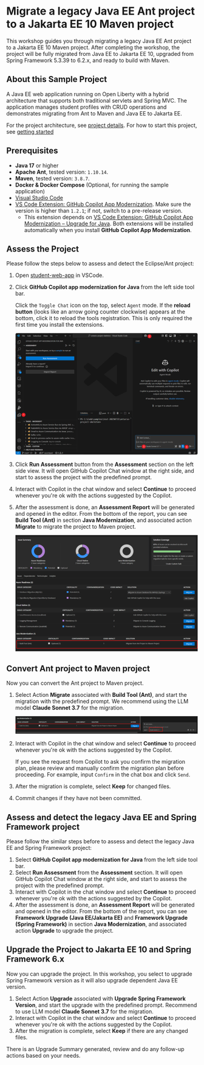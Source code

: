 # Migrate a legacy Java EE Ant project to a Jakarta EE 10 Maven project

This workshop guides you through migrating a legacy Java EE Ant project to a Jakarta EE 10 Maven project. After completing the workshop, the project will be fully migrated from Java EE to Jakarta EE 10, upgraded from Spring Framework 5.3.39 to 6.2.x, and ready to build with Maven.

## About this Sample Project

A Java EE web application running on Open Liberty with a hybrid architecture that supports both traditional servlets and Spring MVC. The application manages student profiles with CRUD operations and demonstrates migrating from Ant to Maven and Java EE to Jakarta EE. 

For the project architecture, see [project details](doc/architecture.md).
For how to start this project, see [getting started](doc/getting-started.md)

## Prerequisites

- **Java 17** or higher
- **Apache Ant**, tested version: `1.10.14`.
- **Maven**, tested version: `3.8.7`.
- **Docker & Docker Compose** (Optional, for running the sample application)
- [Visual Studio Code](https://code.visualstudio.com/download)
- [VS Code Extension: GitHub Copilot App Modernization](https://marketplace.visualstudio.com/items?itemName=vscjava.migrate-java-to-azure). Make sure the version is higher than `1.2.1`; if not, switch to a pre-release version.
  - This extension depends on [VS Code Extension: GitHub Copilot App Modernization – Upgrade for Java](https://marketplace.visualstudio.com/items?itemName=vscjava.vscode-java-upgrade). Both extensions will be installed automatically when you install **GitHub Copilot App Modernization**.

## Assess the Project

Please follow the steps below to assess and detect the Eclipse/Ant project:

1. Open [student-web-app](jakarta-ee/student-web-app) in VSCode.

1. Click **GitHub Copilot app modernization for Java** from the left side tool bar.

    Click the `Toggle Chat` icon on the top, select `Agent` mode. If the **reload button** (looks like an arrow going counter clockwise) appears at the bottom, click it to reload the tools registration. This is only required the first time you install the extensions.

    ![assessment-start](assets/assessment-start.png)

1. Click **Run Assessment** button from the **Assessment** section on the left side view. It will open GitHub Copilot Chat window at the right side, and start to assess the project with the predefined prompt. 

1. Interact with Copilot in the chat window and select **Continue** to proceed whenever you're ok with the actions suggested by the Copilot.

1. After the assessment is done, an **Assessment Report** will be generated and opened in the editor. From the bottom of the report, you can see **Build Tool (Ant)** in section **Java Modernization**, and associated action **Migrate** to migrate the project to Maven project.

    ![assessment-ant-to-maven-solution](assets/assessment-ant-to-maven-solution.png)

## Convert Ant project to Maven project

Now you can convert the Ant project to Maven project.

1. Select Action **Migrate** associated with **Build Tool (Ant)**, and start the migration with the predefined prompt. We recommend using the LLM model **Claude Sonnet 3.7** for the migration.

    ![convert-ant-to-maven](assets/convert-ant-to-maven.png)

1. Interact with Copilot in the chat window and select **Continue** to proceed whenever you're ok with the actions suggested by the Copilot.

    If you see the request from Copilot to ask you confirm the migration plan, please review and manually confirm the migration plan before proceeding. For example, input `Confirm` in the chat box and click `Send`.

1. After the migration is complete, select **Keep** for changed files.

1. Commit changes if they have not been committed.

## Assess and detect the legacy Java EE and Spring Framework project

Please follow the similar steps before to assess and detect the legacy Java EE and Spring Framework project:

1. Select **GitHub Copilot app modernization for Java** from the left side tool bar.
1. Select **Run Assessment** from the **Assessment** section. It will open GitHub Copilot Chat window at the right side, and start to assess the project with the predefined prompt. 
1. Interact with Copilot in the chat window and select **Continue** to proceed whenever you're ok with the actions suggested by the Copilot.
1. After the assessment is done, an **Assessment Report** will be generated and opened in the editor. From the bottom of the report, you can see **Framework Upgrade (Java EE/Jakarta EE)** and **Framework Upgrade (Spring Framework)** in section **Java Modernization**, and associated action **Upgrade** to upgrade the project.

## Upgrade the Project to Jakarta EE 10 and Spring Framework 6.x

Now you can upgrade the project. In this workshop, you select to upgrade Spring Framework version as it will also upgrade dependent Java EE version.

1. Select Action **Upgrade** associated with **Upgrade Spring Framework Version**, and start the upgrade with the predefined prompt. Recommend to use LLM model **Claude Sonnet 3.7** for the migration.
1. Interact with Copilot in the chat window and select **Continue** to proceed whenever you're ok with the actions suggested by the Copilot.
1. After the migration is complete, select **Keep** if there are any changed files.

There is an Upgrade Summary generated, review and do any follow-up actions based on your needs.


